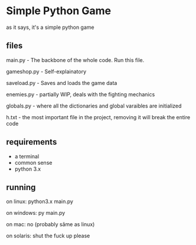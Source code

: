# Simple Python Game

as it says, it's a simple python game

## files

main.py - The backbone of the whole code. Run this file.

gameshop.py - Self-explainatory

saveload.py - Saves and loads the game data

enemies.py - partially WIP, deals with the fighting mechanics

globals.py - where all the dictionaries and global varaibles are initialized

h.txt - the most important file in the project, removing it will break the entire code

## requirements

* a terminal
* common sense
* python 3.x

## running
on linux: 
python3.x main.py

on windows: 
py main.py

on mac:
no (probably săme as linux)

on solaris:
shut the fuck up please
